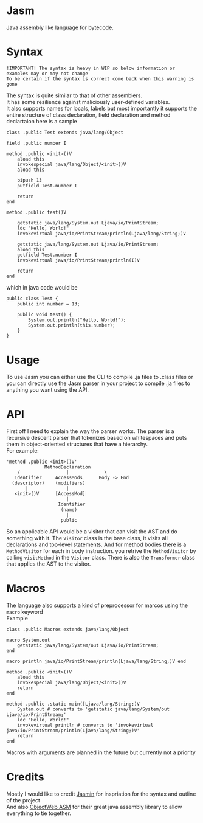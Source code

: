 # Jasm
Java assembly like language for bytecode.

# Syntax

```
!IMPORTANT! The syntax is heavy in WIP so below information or examples may or may not change
To be certain if the syntax is correct come back when this warning is gone
```

The syntax is quite similar to that of other assemblers.   
It has some resilience against maliciously user-defined variables.   
It also supports names for locals, labels
but most importantly it supports the entire structure of class declaration, field declaration and method declartaion
here is a sample
```jasmin
class .public Test extends java/lang/Object

field .public number I

method .public <init>()V
    aload this
    invokespecial java/lang/Object/<init>()V
    aload this
    
    bipush 13
    putfield Test.number I
    
    return
end

method .public test()V

    getstatic java/lang/System.out Ljava/io/PrintStream;
    ldc "Hello, World!"
    invokevirtual java/io/PrintStream/println(Ljava/lang/String;)V

    getstatic java/lang/System.out Ljava/io/PrintStream;
    aload this
    getfield Test.number I
    invokevirtual java/io/PrintStream/println(I)V
    
    return
end
```
which in java code would be
```
public class Test {
    public int number = 13;

    public void test() {
        System.out.println("Hello, World!");
        System.out.println(this.number);
    }
}
```

# Usage
To use Jasm you can either use the CLI to compile .ja files to .class files or you can directly
use the Jasm parser in your project to compile .ja files to anything you want using the API.

# API
First off I need to explain the way the parser works. The parser is a recursive descent parser
that tokenizes based on whitespaces and puts them in object-oriented structures that have a
hierarchy.     
For example:
```
'method .public <init>()V'
              MethodDeclaration
    /                 |             \
   Identifier     AccessMods      Body -> End
  (descriptor)    (modifiers)
       |              |
   <init>()V      [AccessMod]
                      |
                   Identifier
                    (name)
                      |
                    public
```
So an applicable API would be a visitor that can visit the AST and do something with it.
The `Visitor` class is the base class, it visits all declarations and top-level statements.
And for method bodies there is a `MethodVisitor` for each in body instruction.
you retrive the `MethodVisitor` by calling `visitMethod` in the `Visitor` class.
There is also the `Transformer` class that applies the AST to the visitor.
# Macros
The language also supports a kind of preprocessor for marcos using the `macro` keyword      
Example

```jasmin
class .public Macros extends java/lang/Object

macro System.out
    getstatic java/lang/System/out Ljava/io/PrintStream;
end

macro println java/io/PrintStream/println(Ljava/lang/String;)V end

method .public <init>()V
    aload this
    invokespecial java/lang/Object/<init>()V
    return
end

method .public .static main([Ljava/lang/String;)V
    System.out # converts to 'getstatic java/lang/System/out Ljava/io/PrintStream;'
    ldc "Hello, World!"
    invokevirtual println # converts to 'invokevirtual java/io/PrintStream/println(Ljava/lang/String;)V'
    return
end
```

Macros with arguments are planned in the future but currently not a priority 
# Credits

Mostly I would like to credit [Jasmin](https://github.com/davidar/jasmin) for inspriation for the syntax and outline of the project      
And also [ObjectWeb ASM](https://asm.ow2.io/) for their great java assembly library to allow everything to tie together.
